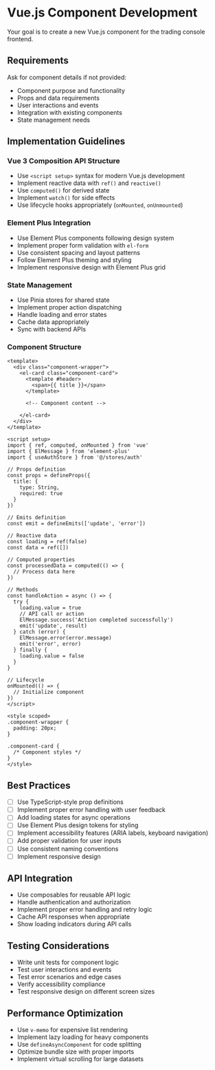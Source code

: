 # Vue.js Component Development

Your goal is to create a new Vue.js component for the trading console frontend.

## Requirements

Ask for component details if not provided:
- Component purpose and functionality
- Props and data requirements
- User interactions and events
- Integration with existing components
- State management needs

## Implementation Guidelines

### Vue 3 Composition API Structure
- Use `<script setup>` syntax for modern Vue.js development
- Implement reactive data with `ref()` and `reactive()`
- Use `computed()` for derived state
- Implement `watch()` for side effects
- Use lifecycle hooks appropriately (`onMounted`, `onUnmounted`)

### Element Plus Integration
- Use Element Plus components following design system
- Implement proper form validation with `el-form`
- Use consistent spacing and layout patterns
- Follow Element Plus theming and styling
- Implement responsive design with Element Plus grid

### State Management
- Use Pinia stores for shared state
- Implement proper action dispatching
- Handle loading and error states
- Cache data appropriately
- Sync with backend APIs

### Component Structure
```vue
<template>
  <div class="component-wrapper">
    <el-card class="component-card">
      <template #header>
        <span>{{ title }}</span>
      </template>
      
      <!-- Component content -->
      
    </el-card>
  </div>
</template>

<script setup>
import { ref, computed, onMounted } from 'vue'
import { ElMessage } from 'element-plus'
import { useAuthStore } from '@/stores/auth'

// Props definition
const props = defineProps({
  title: {
    type: String,
    required: true
  }
})

// Emits definition
const emit = defineEmits(['update', 'error'])

// Reactive data
const loading = ref(false)
const data = ref([])

// Computed properties
const processedData = computed(() => {
  // Process data here
})

// Methods
const handleAction = async () => {
  try {
    loading.value = true
    // API call or action
    ElMessage.success('Action completed successfully')
    emit('update', result)
  } catch (error) {
    ElMessage.error(error.message)
    emit('error', error)
  } finally {
    loading.value = false
  }
}

// Lifecycle
onMounted(() => {
  // Initialize component
})
</script>

<style scoped>
.component-wrapper {
  padding: 20px;
}

.component-card {
  /* Component styles */
}
</style>
```

## Best Practices
- [ ] Use TypeScript-style prop definitions
- [ ] Implement proper error handling with user feedback
- [ ] Add loading states for async operations
- [ ] Use Element Plus design tokens for styling
- [ ] Implement accessibility features (ARIA labels, keyboard navigation)
- [ ] Add proper validation for user inputs
- [ ] Use consistent naming conventions
- [ ] Implement responsive design

## API Integration
- Use composables for reusable API logic
- Handle authentication and authorization
- Implement proper error handling and retry logic
- Cache API responses when appropriate
- Show loading indicators during API calls

## Testing Considerations
- Write unit tests for component logic
- Test user interactions and events
- Test error scenarios and edge cases
- Verify accessibility compliance
- Test responsive design on different screen sizes

## Performance Optimization
- Use `v-memo` for expensive list rendering
- Implement lazy loading for heavy components
- Use `defineAsyncComponent` for code splitting
- Optimize bundle size with proper imports
- Implement virtual scrolling for large datasets
